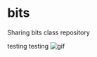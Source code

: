 # bits
Sharing bits class repository

testing testing
![gif](https://media.giphy.com/media/3orieYLeAJN6WBUjL2/giphy.gif)
